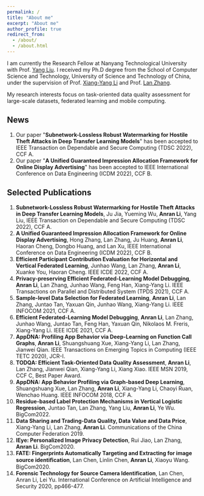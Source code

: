 ```yaml
---
permalink: /
title: "About me"
excerpt: "About me"
author_profile: true
redirect_from: 
  - /about/
  - /about.html
---
```

I am currently the Research Fellow at Nanyang Technological University with Prof. [Yang Liu](https://personal.ntu.edu.sg/yangliu/). I received my Ph.D degree from the School of Computer Science and Technology, University of Science and Technology of China, under the supervision of Prof. [Xiang-Yang Li](http://staff.ustc.edu.cn/~xiangyangli/index.html) and Prof. [Lan Zhang](https://cs.ustc.edu.cn/2020/0706/c23236a460088/pagem.htm). 

My research interests focus on task-oriented data quality assessment for large-scale datasets, federated learning and mobile computing. 


News
------
1. Our paper "**Subnetwork-Lossless Robust Watermarking for Hostile Theft Attacks in Deep Transfer Learning Models**" has been accepted to IEEE Transaction on Dependable and Secure Computing (TDSC 2022), CCF A.
2. Our paper "**A Unified Guaranteed Impression Allocation Framework for Online Display Advertising**" has been accepted to IEEE International Conference on Data Engineering (ICDM 2022), CCF B.

Selected Publications
------
1. **Subnetwork-Lossless Robust Watermarking for Hostile Theft Attacks in Deep Transfer Learning Models**, Ju Jia, Yueming Wu, **Anran Li**, Yang Liu, IEEE Transaction on Dependable and Secure Computing (TDSC 2022), CCF A.
2. **A Unified Guaranteed Impression Allocation Framework for Online Display Advertising**, Hong Zhang, Lan Zhang, Ju Huang, **Anran Li**, Haoran Cheng, Dongbo Huang, and Lan Xu, IEEE International Conference on Data Engineering (ICDM 2022), CCF B.
3. **Efficient Participant Contribution Evaluation for Horizontal and Vertical Federated Learning**, Junhao Wang, Lan Zhang, **Anran Li**, Xuanke You, Haoran Cheng. IEEE ICDE 2022, CCF A. 
4. **Privacy-preserving Efficient Federated-Learning Model Debugging**, **Anran Li**, Lan Zhang, Junhao Wang, Feng Han, Xiang-Yang Li. IEEE Transactions on Parallel and Distributed System (TPDS 2021), CCF A.
5. **Sample-level Data Selection for Federated Learning**, **Anran Li**, Lan Zhang, Juntao Tan, Yaxuan Qin, Junhao Wang, Xiang-Yang Li. IEEE INFOCOM 2021, CCF A.
6. **Efficient Federated-Learning Model Debugging**, **Anran Li**, Lan Zhang, Junhao Wang, Juntao Tan, Feng Han, Yaxuan Qin, Nikolaos M. Freris, Xiang-Yang Li. IEEE ICDE 2021, CCF A.
7. **AppDNA: Profiling App Behavior via Deep-Learning on Function Call Graphs**, **Anran Li**, Shuangshuang Xue, Xiang-Yang Li, Lan Zhang, Jianwei Qian. IEEE Transactions on Emerging Topics in Computing (IEEE TETC 2020), JCR-I.
8.	**TODQA: Efficient Task-Oriented Data Quality Assessment**, **Anran Li**, Lan Zhang, Jianwei Qian, Xiang-Yang Li, Xiang Xiao. IEEE MSN 2019, CCF C, Best Paper Award.
9. **AppDNA: App Behavior Profiling via Graph-based Deep Learning**, Shuangshuang Xue, Lan Zhang, **Anran Li**, Xiang-Yang Li, Chaoyi Ruan, Wenchao Huang. IEEE INFOCOM 2018, CCF A.
10. **Residue-based Label Protection Mechanisms in Vertical Logistic Regression**, Juntao Tan, Lan Zhang, Yang Liu, **Anran Li**, Ye Wu. BigCom2022. 
11.	**Data Sharing and Trading-Data Quality, Data Value and Data Price**, Xiang-Yang Li, Lan Zhang, **Anran Li**. Communications of the China Computer Federation 2019. 
12.	**IEye: Personalized Image Privacy Detection**, Rui Jiao, Lan Zhang, **Anran Li**. BigCom2020.
13.	**FATE: Fingerprints Automatically Targeting and Extracting for image source identiﬁcation**, Lan Chen, Linlin Chen, **Anran Li**, Xiaoyu Wang. BigCom2020.
14.	**Forensic Technology for Source Camera Identification**, Lan Chen, Anran Li, Lei Yu. International Conference on Artificial Intelligence and Security 2020, pp466-477.






